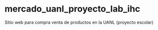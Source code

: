 # mercado_uanl_proyecto_lab_ihc
Sitio web para compra venta de productos en la UANL (proyecto escolar)
